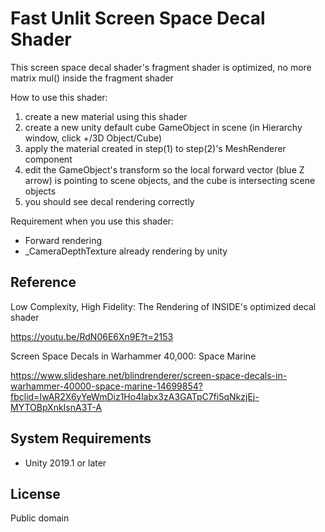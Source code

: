 Fast Unlit Screen Space Decal Shader
======================
This screen space decal shader's fragment shader is optimized, no more matrix mul() inside the fragment shader

How to use this shader:
1. create a new material using this shader
2. create a new unity default cube GameObject in scene (in Hierarchy window, click +/3D Object/Cube)
3. apply the material created in step(1) to step(2)'s MeshRenderer component
4. edit the GameObject's transform so the local forward vector (blue Z arrow) is pointing to scene objects, and the cube is intersecting scene objects
5. you should see decal rendering correctly

Requirement when you use this shader:
- Forward rendering
- _CameraDepthTexture already rendering by unity

[the camera depth texture]:
    https://docs.unity3d.com/Manual/SL-CameraDepthTexture.html

Reference
-------------------

Low Complexity, High Fidelity: The Rendering of INSIDE's optimized decal shader

https://youtu.be/RdN06E6Xn9E?t=2153

Screen Space Decals in Warhammer 40,000: Space Marine

https://www.slideshare.net/blindrenderer/screen-space-decals-in-warhammer-40000-space-marine-14699854?fbclid=IwAR2X6yYeWmDiz1Ho4labx3zA3GATpC7fi5qNkzjEj-MYTOBpXnkIsnA3T-A

System Requirements
-------------------

- Unity 2019.1 or later

License
-------

Public domain
